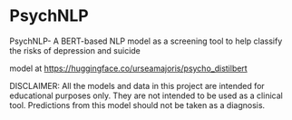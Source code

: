 # PsychNLP
PsychNLP- A BERT-based NLP model as a screening tool to help classify the risks of depression and suicide

model at https://huggingface.co/urseamajoris/psycho_distilbert

DISCLAIMER: All the models and data in this project are intended for educational purposes only. They are not intended to be used as a clinical tool. Predictions from this model should not be taken as a diagnosis.
